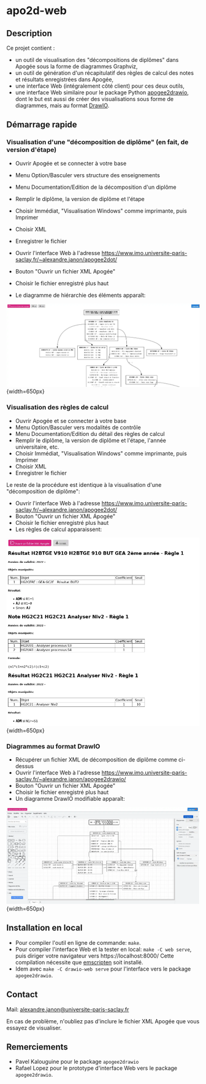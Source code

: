 # apo2d-web

## Description

Ce projet contient :

- un outil de visualisation des "décompositions de diplômes" dans Apogée sous la forme de diagrammes Graphviz,
- un outil de génération d'un récapitulatif des règles de calcul des notes et résultats enregistrées dans Apogée,
- une interface Web (intégralement côté client) pour ces deux outils,
- une interface Web similaire pour le package Python [apogee2drawio](https://gitlab.dsi.universite-paris-saclay.fr/pavel.kalouguine/apogee2drawio), dont le but est aussi de créer des visualisations sous forme de diagrammes, mais au format [DrawIO](https://app.diagrams.net/).

## Démarrage rapide

### Visualisation d'une "décomposition de diplôme" (en fait, de version d'étape)

- Ouvrir Apogée et se connecter à votre base
- Menu Option/Basculer vers structure des enseignements
- Menu Documentation/Edition de la décomposition d'un diplôme
- Remplir le diplôme, la version de diplôme et l'étape
- Choisir Immédiat, "Visualisation Windows" comme imprimante, puis Imprimer
- Choisir XML
- Enregistrer le fichier

- Ouvrir l'interface Web à l'adresse https://www.imo.universite-paris-saclay.fr/~alexandre.janon/apogee2dot/
- Bouton "Ouvrir un fichier XML Apogée"
- Choisir le fichier enregistré plus haut
- Le diagramme de hiérarchie des éléments apparaît:

![](doc/screen1.webp){width=650px}

### Visualisation des règles de calcul

- Ouvrir Apogée et se connecter à votre base
- Menu Option/Basculer vers modalités de contrôle
- Menu Documentation/Edition du détail des règles de calcul
- Remplir le diplôme, la version de diplôme et l'étape, l'année universitaire, etc.
- Choisir Immédiat, "Visualisation Windows" comme imprimante, puis Imprimer
- Choisir XML
- Enregistrer le fichier

Le reste de la procédure est identique à la visualisation d'une "décomposition de diplôme":

- Ouvrir l'interface Web à l'adresse https://www.imo.universite-paris-saclay.fr/~alexandre.janon/apogee2dot/
- Bouton "Ouvrir un fichier XML Apogée"
- Choisir le fichier enregistré plus haut
- Les règles de calcul apparaissent:

![](doc/screen2.webp){width=650px}

### Diagrammes au format DrawIO

- Récupérer un fichier XML de décomposition de diplôme comme ci-dessus
- Ouvrir l'interface Web à l'adresse https://www.imo.universite-paris-saclay.fr/~alexandre.janon/apogee2drawio/
- Bouton "Ouvrir un fichier XML Apogée"
- Choisir le fichier enregistré plus haut
- Un diagramme DrawIO modifiable apparaît:

![](doc/screen3.webp){width=650px}

## Installation en local

- Pour compiler l'outil en ligne de commande: `make`.
- Pour compiler l'interface Web et la tester en local: `make -C web serve`, puis diriger votre navigateur vers https://localhost:8000/ Cette compilation nécessite que [emscripten](https://www.emscripten.org) soit installé.
- Idem avec `make -C drawio-web serve` pour l'interface vers le package `apogee2drawio`.

## Contact

Mail: <alexandre.janon@universite-paris-saclay.fr>

En cas de problème, n'oubliez pas d'inclure le fichier XML Apogée que vous essayez de visualiser.

## Remerciements

- Pavel Kalouguine pour le package `apogee2drawio`
- Rafael Lopez pour le prototype d'interface Web vers le package `apogee2drawio`.

